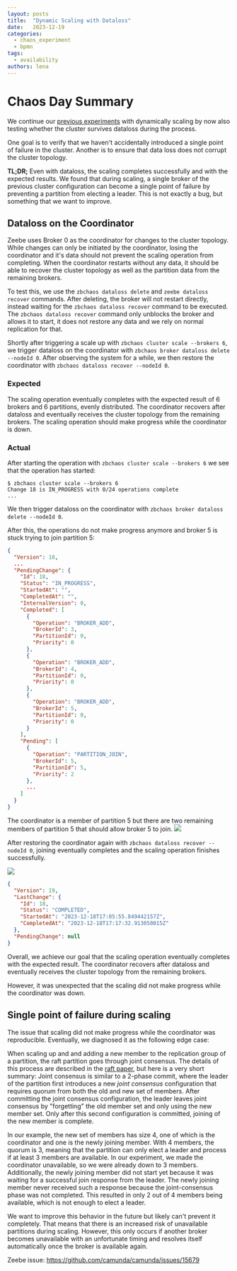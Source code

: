 ```yaml
---
layout: posts
title:  "Dynamic Scaling with Dataloss"
date:   2023-12-19
categories: 
  - chaos_experiment 
  - bpmn
tags:
  - availability
authors: lena
---
```


# Chaos Day Summary

We continue our [previous experiments](../2023-12-18-Dynamically-scaling-brokers/index.md) with dynamically scaling by now also testing whether
the cluster survives dataloss during the process.

One goal is to verify that we haven't accidentally introduced a single point of failure in the cluster.
Another is to ensure that data loss does not corrupt the cluster topology.

**TL;DR;**
Even with dataloss, the scaling completes successfully and with the expected results.
We found that during scaling, a single broker of the previous cluster configuration can become a single point of failure by preventing a partition from electing a leader.
This is not exactly a bug, but something that we want to improve.

<!--truncate-->

## Dataloss on the Coordinator

Zeebe uses Broker 0 as the coordinator for changes to the cluster topology.
While changes can only be initiated by the coordinator, losing the coordinator and it's data should not prevent the scaling operation from completing.
When the coordinator restarts without any data, it should be able to recover the cluster topology as well as the partition data from the remaining brokers.

To test this, we use the `zbchaos dataloss delete` and `zeebe dataloss recover` commands.
After deleting, the broker will not restart directly, instead waiting for the `zbchaos dataloss recover` command to be executed.
The `zbchaos dataloss recover` command only unblocks the broker and allows it to start, it does not restore any data and we rely on normal replication for that.

Shortly after triggering a scale up with `zbchaos cluster scale --brokers 6`, we trigger dataloss on the coordinator with `zbchaos broker dataloss delete --nodeId 0`.
After observing the system for a while, we then restore the coordinator with `zbchaos dataloss recover --nodeId 0`.

### Expected

The scaling operation eventually completes with the expected result of 6 brokers and 6 partitions, evenly distributed.
The coordinator recovers after dataloss and eventually receives the cluster topology from the remaining brokers.
The scaling operation should make progress while the coordinator is down.

### Actual

After starting the operation with `zbchaos cluster scale --brokers 6` we see that the operation has started:
```
$ zbchaos cluster scale --brokers 6
Change 18 is IN_PROGRESS with 0/24 operations complete
...
```

We then trigger dataloss on the coordinator with `zbchaos broker dataloss delete --nodeId 0`.

After this, the operations do not make progress anymore and broker 5 is stuck trying to join partition 5:

```json
{
  "Version": 18,
  ...
  "PendingChange": {
    "Id": 18,
    "Status": "IN_PROGRESS",
    "StartedAt": "",
    "CompletedAt": "",
    "InternalVersion": 0,
    "Completed": [
      {
        "Operation": "BROKER_ADD",
        "BrokerId": 3,
        "PartitionId": 0,
        "Priority": 0
      },
      {
        "Operation": "BROKER_ADD",
        "BrokerId": 4,
        "PartitionId": 0,
        "Priority": 0
      },
      {
        "Operation": "BROKER_ADD",
        "BrokerId": 5,
        "PartitionId": 0,
        "Priority": 0
      }
    ],
    "Pending": [
      {
        "Operation": "PARTITION_JOIN",
        "BrokerId": 5,
        "PartitionId": 5,
        "Priority": 2
      },
      ...
    ]
  }
}
```

The coordinator is a member of partition 5 but there are two remaining members of partition 5 that should allow broker 5 to join.
![](p5-roles.png)

After restoring the coordinator again with `zbchaos dataloss recover --nodeId 0`, joining eventually completes and the scaling operation finishes successfully.

![](scaleup-complete.png)

```json
{
  "Version": 19,
  "LastChange": {
    "Id": 18,
    "Status": "COMPLETED",
    "StartedAt": "2023-12-18T17:05:55.849442157Z",
    "CompletedAt": "2023-12-18T17:17:32.913050015Z"
  },
  "PendingChange": null
}
```

Overall, we achieve our goal that the scaling operation eventually completes with the expected result.
The coordinator recovers after dataloss and eventually receives the cluster topology from the remaining brokers.

However, it was unexpected that the scaling did not make progress while the coordinator was down.

## Single point of failure during scaling

The issue that scaling did not make progress while the coordinator was reproducible.
Eventually, we diagnosed it as the following edge case:

When scaling up and and adding a new member to the replication group of a partition, the raft partition goes through joint consensus.
The details of this process are described in the [raft paper](https://raft.github.io/raft.pdf), but here is a very short summary:
Joint consensus is similar to a 2-phase commit, where the leader of the partition first introduces a new _joint consensus_ configuration that requires quorum from both the old and new set of members.
After committing the joint consensus configuration, the leader leaves joint consensus by "forgetting" the old member set and only using the new member set.
Only after this second configuration is committed, joining of the new member is complete.

In our example, the new set of members has size 4, one of which is the coordinator and one is the newly joining member.
With 4 members, the quorum is 3, meaning that the partition can only elect a leader and process if at least 3 members are available.
In our experiment, we made the coordinator unavailable, so we were already down to 3 members.
Additionally, the newly joining member did not start yet because it was waiting for a successful join response from the leader.
The newly joining member never received such a response because the joint-consensus phase was not completed.
This resulted in only 2 out of 4 members being available, which is not enough to elect a leader.

We want to improve this behavior in the future but likely can't prevent it completely.
That means that there is an increased risk of unavailable partitions during scaling.
However, this only occurs if another broker becomes unavailable with an unfortunate timing and resolves itself automatically once the broker is available again.

Zeebe issue: https://github.com/camunda/camunda/issues/15679
